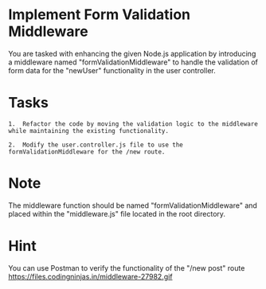# Implement Form Validation Middleware

You are tasked with enhancing the given Node.js application by introducing a middleware named "formValidationMiddleware" to handle the validation of form data for the "newUser" functionality in the user controller.

# Tasks

    1.  Refactor the code by moving the validation logic to the middleware while maintaining the existing functionality.

    2.  Modify the user.controller.js file to use the formValidationMiddleware for the /new route.

# Note

The middleware function should be named "formValidationMiddleware" and placed within the "middleware.js" file located in the root directory.

# Hint

You can use Postman to verify the functionality of the "/new post" route
https://files.codingninjas.in/middleware-27982.gif
